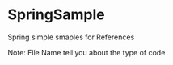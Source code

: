# SpringSample
Spring simple smaples for References

Note: File Name tell you about the type of code
